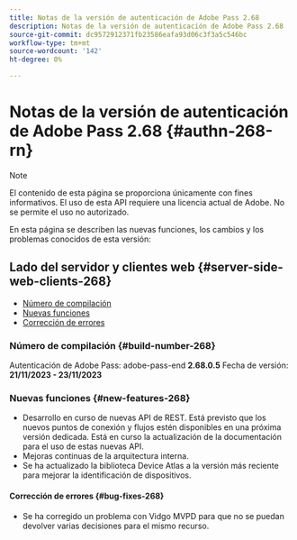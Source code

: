 ```yaml
---
title: Notas de la versión de autenticación de Adobe Pass 2.68
description: Notas de la versión de autenticación de Adobe Pass 2.68
source-git-commit: dc9572912371fb23586eafa93d06c3f3a5c546bc
workflow-type: tm+mt
source-wordcount: '142'
ht-degree: 0%

---
```


# Notas de la versión de autenticación de Adobe Pass 2.68 {#authn-268-rn}

>[!NOTE]
>
>El contenido de esta página se proporciona únicamente con fines informativos. El uso de esta API requiere una licencia actual de Adobe. No se permite el uso no autorizado.

En esta página se describen las nuevas funciones, los cambios y los problemas conocidos de esta versión:

## Lado del servidor y clientes web {#server-side-web-clients-268}

* [Número de compilación](#build-number-268)
* [Nuevas funciones](#new-features-268)
* [Corrección de errores](#bug-fixes-268)

### Número de compilación {#build-number-268}

Autenticación de Adobe Pass: adobe-pass-end **2.68.0.5**
Fecha de versión: **21/11/2023 - 23/11/2023**

### Nuevas funciones {#new-features-268}

* Desarrollo en curso de nuevas API de REST. Está previsto que los nuevos puntos de conexión y flujos estén disponibles en una próxima versión dedicada. Está en curso la actualización de la documentación para el uso de estas nuevas API.
* Mejoras continuas de la arquitectura interna.
* Se ha actualizado la biblioteca Device Atlas a la versión más reciente para mejorar la identificación de dispositivos.

#### Corrección de errores {#bug-fixes-268}

* Se ha corregido un problema con Vidgo MVPD para que no se puedan devolver varias decisiones para el mismo recurso.

